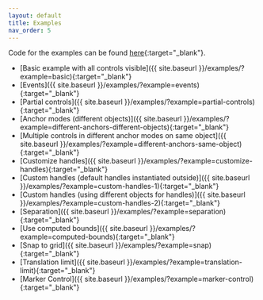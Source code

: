 ```yaml
---
layout: default
title: Examples
nav_order: 5
---
```


Code for the examples can be found [here](https://github.com/tocttou/three-freeform-controls/tree/gh-pages/examples){:target="_blank"}.

- [Basic example with all controls visible]({{ site.baseurl }}/examples/?example=basic){:target="_blank"}
- [Events]({{ site.baseurl }}/examples/?example=events){:target="_blank"}
- [Partial controls]({{ site.baseurl }}/examples/?example=partial-controls){:target="_blank"}
- [Anchor modes (different objects)]({{ site.baseurl }}/examples/?example=different-anchors-different-objects){:target="_blank"}
- [Multiple controls in different anchor modes on same object]({{ site.baseurl }}/examples/?example=different-anchors-same-object){:target="_blank"}
- [Customize handles]({{ site.baseurl }}/examples/?example=customize-handles){:target="_blank"}
- [Custom handles (default handles instantiated outside)]({{ site.baseurl }}/examples/?example=custom-handles-1){:target="_blank"}
- [Custom handles (using different objects for handles)]({{ site.baseurl }}/examples/?example=custom-handles-2){:target="_blank"}
- [Separation]({{ site.baseurl }}/examples/?example=separation){:target="_blank"}
- [Use computed bounds]({{ site.baseurl }}/examples/?example=computed-bounds){:target="_blank"}
- [Snap to grid]({{ site.baseurl }}/examples/?example=snap){:target="_blank"}
- [Translation limit]({{ site.baseurl }}/examples/?example=translation-limit){:target="_blank"}
- [Marker Control]({{ site.baseurl }}/examples/?example=marker-control){:target="_blank"}

